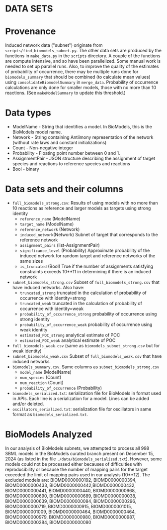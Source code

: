 # DATA SETS
# Provenance
Induced network data ("subnet") originate from ``scripts/find_biomodels_subnet.py``. The other data sets are produced by the functions in ``make_data.py`` in the ``scripts`` directory. A couple of the functions are compute intensive, and so have been parallelized. Some manual work is needed to set up parallel runs. Also, to improve the quality of the estimates of probability of occurrence, there may be multiple runs done for ``biomodels_summary`` that should be combined (to calculate mean values) using ``consolidateBiomodelSummary`` in ``merge_data``. Probability of occurrence calculations are only done for smaller models, those with no more than 10 reactions. (See ``makeModelSummary`` to update this threshold.)
# Data types
* ModelName - String that identifies a model. In BioModels, this is the BioModels model name.
* Network - String containing Antiimony representation of the network (without rate laws and constant initializations)
* Count - Non-negative integer
* Probability - Floating point number between 0 and 1.
* AssignmentPair - JSON structure describing the assignment of target species and reactions to reference species and reactions
* Bool - binary

# Data sets and their columns
* ``full_biomodels_strong.csv``: Results of using models with no more than 10 reactions as reference and larger models as targets using strong identity
  * ``reference_name`` (ModelName)
  * ``target_name`` (ModelName)
  * ``reference_network`` (Network)
  * ``induced_network``(Network) Subnet of target that corresponds to the reference network
  * ``assignment_pairs`` (list-AssignmentPair)
  * ``significance_level`` (Probability) Approximate probability of the induced network for random target and reference networks of the same sizes
  * ``is_truncated`` (Bool) True if the number of assignments satisfying constraints exceeds 10**11 in determining if there is an induced network
* ``subnet_biomodels_strong.csv`` Subset of ``full_biomodels_strong.csv`` that have induced networks. Also have:
  * ``truncated_strong`` truncated in the calculation of probability of occurrence with identity=strong
  * ``truncated_weak`` truncated in the calculation of probability of occurrence with identity=weak
  * ``probability_of_occurrence_strong`` probability of occurrence using strong identity
  * ``probability_of_occurrence_weak`` probability of occurrence using weak identity
  * ``estimated_POC_strong`` analytical estimate of POC
  * ``estimated_POC_weak`` analytical estimate of POC
* ``full_biomodels_weak.csv`` (same as ``biomodels_subnet_strong.csv`` but for weak identity)
* ``subnet_biomodels_weak.csv`` Subset of ``full_biomodels_weak.csv`` that have induced networks
* ``biomodels_summary.csv``. Same columns as ``subnet_biomodels_strong.csv``
  * ``model_name`` (ModelName)
  * ``num_species`` (Count)
  * ``num_reaction`` (Count)
  * ``probability_of_occurrence`` (Probability)
* ``biomodels_serialized.txt``: serialization file for BioModels in format used in APIs. Each line is a serialization for a model. Lines can be added and/or deleted.
* ``oscillators_serialized.txt``: serialization file for oscillators in same format as ``biomodels_serialized.txt``.
# BioModels Analyzed
In our analysis of BioModels subnets, we attempted to process all 998 SBML models in the BioModels curated branch present on December 15, 2024
(as listed in the file ``./data/biomodels_serialized.txt``).
However, some models could not be processed either becauses of difficulties with reproducibility or because the number of mapping pairs for the target exceeded the limit of mapping pairs used in our analysis (10**12). The excluded models are:
 BIOMD0000000192, BIOMD0000000394, BIOMD0000000433, BIOMD0000000442,BIOMD0000000432, BIOMD0000000441, BIOMD0000000440,
      BIOMD0000000668, BIOMD0000000690, BIOMD0000000689, BIOMD0000000038, BIOMD0000000639,
      BIOMD0000000084, BIOMD0000000296, BIOMD0000000719,  BIOMD0000000915,  BIOMD0000001015, BIOMD0000001009, BIOMD0000000464,
      BIOMD0000000464,  BIOMD0000000979, BIOMD0000000980,
      BIOMD0000000987, BIOMD0000000284, BIOMD0000000080